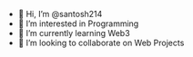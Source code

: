 - 👋 Hi, I’m @santosh214
- 👀 I’m interested in Programming 
- 🌱 I’m currently learning Web3
- 💞️ I’m looking to collaborate on Web Projects

<!---
santosh214/santosh214 is a ✨ special ✨ repository because its `README.md` (this file) appears on your GitHub profile.
You can click the Preview link to take a look at your changes.
--->
